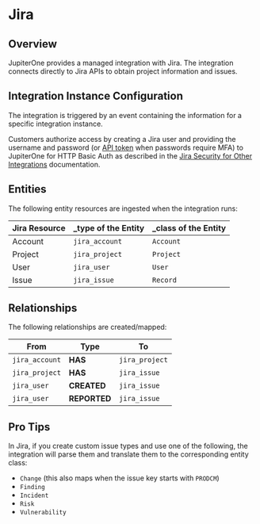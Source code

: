 # Jira

## Overview

JupiterOne provides a managed integration with Jira. The integration connects
directly to Jira APIs to obtain project information and issues.

## Integration Instance Configuration

The integration is triggered by an event containing the information for a
specific integration instance.

Customers authorize access by creating a Jira user and providing the username
and password (or [API token][2] when passwords require MFA) to JupiterOne for
HTTP Basic Auth as described in the [Jira Security for Other Integrations][1]
documentation.

## Entities

The following entity resources are ingested when the integration runs:

| Jira Resource | \_type of the Entity | \_class of the Entity |
| ------------- | -------------------- | --------------------- |
| Account       | `jira_account`       | `Account`             |
| Project       | `jira_project`       | `Project`             |
| User          | `jira_user`          | `User`                |
| Issue         | `jira_issue`         | `Record`              |

## Relationships

The following relationships are created/mapped:

| From           | Type         | To             |
| -------------- | ------------ | -------------- |
| `jira_account` | **HAS**      | `jira_project` |
| `jira_project` | **HAS**      | `jira_issue`   |
| `jira_user`    | **CREATED**  | `jira_issue`   |
| `jira_user`    | **REPORTED** | `jira_issue`   |

[1]:
  https://developer.atlassian.com/cloud/jira/platform/security-for-other-integrations/
[2]: https://confluence.atlassian.com/cloud/api-tokens-938839638.html

## Pro Tips

In Jira, if you create custom issue types and use one of the following, the
integration will parse them and translate them to the corresponding entity
class:

- `Change` (this also maps when the issue key starts with `PRODCM`)
- `Finding`
- `Incident`
- `Risk`
- `Vulnerability`
